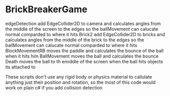 # BrickBreakerGame
edgeDetection add EdgeCollider2D to camera and calculates angles from the middle of the screen to the edges so the ballMovement can calucate normal comparded to where it hits
Brick2 add EdgeCollider2D to bricks and calculates angles from the middle of the brick to the edges so the ballMovement can calucate normal comparded to where it hits
BlockMovementRB moves the paddle and calculates the bounce of the ball when it hits him
BallMovement moves the ball and calculates the bounce
Death moves the ball to th emiddle of the screen when the ball hits objects its attached to 

These scripts don't use any rigid body or physics material to callulate anything just their position and rotation, 
so the most of this code would work on plain c# if you add collision detection
